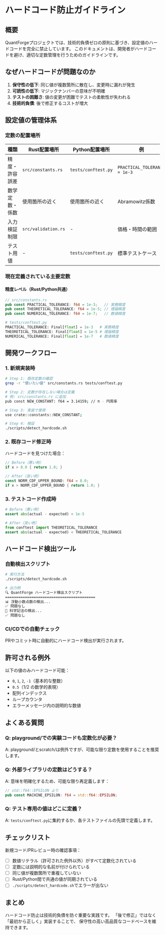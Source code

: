 # ハードコード防止ガイドライン

## 概要

QuantForgeプロジェクトでは、技術的負債ゼロの原則に基づき、設定値のハードコードを完全に禁止しています。
このドキュメントは、開発者がハードコードを避け、適切な定数管理を行うためのガイドラインです。

## なぜハードコードが問題なのか

1. **保守性の低下**: 同じ値が複数箇所に散在し、変更時に漏れが発生
2. **可読性の低下**: マジックナンバーの意味が不明確
3. **テストの困難さ**: 値の変更が困難でテストの柔軟性が失われる
4. **技術的負債**: 後で修正するコストが増大

## 設定値の管理体系

### 定数の配置場所

| 種類 | Rust配置場所 | Python配置場所 | 例 |
|------|-------------|---------------|-----|
| 精度・許容誤差 | `src/constants.rs` | `tests/conftest.py` | `PRACTICAL_TOLERANCE = 1e-3` |
| 数学定数・係数 | 使用箇所の近く | 使用箇所の近く | Abramowitz係数 |
| 入力検証制限 | `src/validation.rs` | - | 価格・時間の範囲 |
| テスト用値 | - | `tests/conftest.py` | 標準テストケース |

### 現在定義されている主要定数

#### 精度レベル（Rust/Python共通）

```rust
// src/constants.rs
pub const PRACTICAL_TOLERANCE: f64 = 1e-3;   // 実務精度
pub const THEORETICAL_TOLERANCE: f64 = 1e-5; // 理論精度
pub const NUMERICAL_TOLERANCE: f64 = 1e-7;   // 数値精度
```

```python
# tests/conftest.py
PRACTICAL_TOLERANCE: Final[float] = 1e-3   # 実務精度
THEORETICAL_TOLERANCE: Final[float] = 1e-5 # 理論精度
NUMERICAL_TOLERANCE: Final[float] = 1e-7   # 数値精度
```

## 開発ワークフロー

### 1. 新規実装時

```bash
# Step 1: 既存定数の確認
grep -r "使いたい値" src/constants.rs tests/conftest.py

# Step 2: 定数が存在しない場合は定義
# 例: src/constants.rs に追加
pub const NEW_CONSTANT: f64 = 3.14159; // π - 円周率

# Step 3: 実装で使用
use crate::constants::NEW_CONSTANT;

# Step 4: 検証
./scripts/detect_hardcode.sh
```

### 2. 既存コード修正時

ハードコードを見つけた場合：

```rust
// Before（悪い例）
if x > 8.0 { return 1.0; }

// After（良い例）
const NORM_CDF_UPPER_BOUND: f64 = 8.0;
if x > NORM_CDF_UPPER_BOUND { return 1.0; }
```

### 3. テストコード作成時

```python
# Before（悪い例）
assert abs(actual - expected) < 1e-5

# After（良い例）
from conftest import THEORETICAL_TOLERANCE
assert abs(actual - expected) < THEORETICAL_TOLERANCE
```

## ハードコード検出ツール

### 自動検出スクリプト

```bash
# 実行方法
./scripts/detect_hardcode.sh

# 出力例
🔍 QuantForge ハードコード検出スクリプト
=========================================
📊 浮動小数点数の検出...
✅ 問題なし
🔬 科学記法の検出...
✅ 問題なし
```

### CI/CDでの自動チェック

PRやコミット時に自動的にハードコード検出が実行されます。

## 許可される例外

以下の値のみハードコード可能：

- `0`, `1`, `2`, `-1`（基本的な整数）
- `0.5`（1/2 の数学的表現）
- 配列インデックス
- ループカウンタ
- エラーメッセージ内の説明的な数値

## よくある質問

### Q: playground/での実験コードも定数化が必要？

A: playground/とscratch/は例外ですが、可能な限り定数を使用することを推奨します。

### Q: 外部ライブラリの定数はどうする？

A: 意味を明確化するため、可能な限り再定義します：

```rust
// std::f64::EPSILON より
pub const MACHINE_EPSILON: f64 = std::f64::EPSILON;
```

### Q: テスト専用の値はどこに定義？

A: `tests/conftest.py`に集約するか、各テストファイルの先頭で定義します。

## チェックリスト

新規コード/PRレビュー時の確認事項：

- [ ] 数値リテラル（許可された例外以外）がすべて定数化されている
- [ ] 定数には説明的な名前が付けられている
- [ ] 同じ値が複数箇所で重複していない
- [ ] Rust/Python間で共通の値が同期されている
- [ ] `./scripts/detect_hardcode.sh`でエラーが出ない

## まとめ

ハードコード防止は技術的負債を防ぐ重要な実践です。
「後で修正」ではなく「最初から正しく」実装することで、
保守性の高い高品質なコードベースを維持できます。